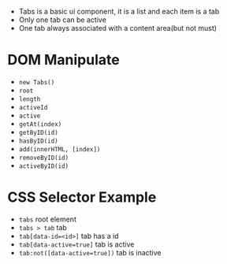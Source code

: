 - Tabs is a basic ui component, it is a list and each item is a tab
- Only one tab can be active
- One tab always associated with a content area(but not must)

# DOM Manipulate
- `new Tabs()` 
- `root`
- `length`
- `activeId`
- `active`
- `getAt(index)` 
- `getByID(id)` 
- `hasByID(id)`
- `add(innerHTML, [index])`
- `removeByID(id)`
- `activeByID(id)` 

# CSS Selector Example
- `tabs` root element
- `tabs > tab` tab
- `tab[data-id=<id>]` tab has a id
- `tab[data-active=true]` tab is active
- `tab:not([data-active=true])` tab is inactive
